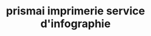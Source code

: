 ---
title: "prismai imprimerie service d'infographie"
url: /montreal/prismai-imprimerie-service-dinfographie/
shop: copyshop
---